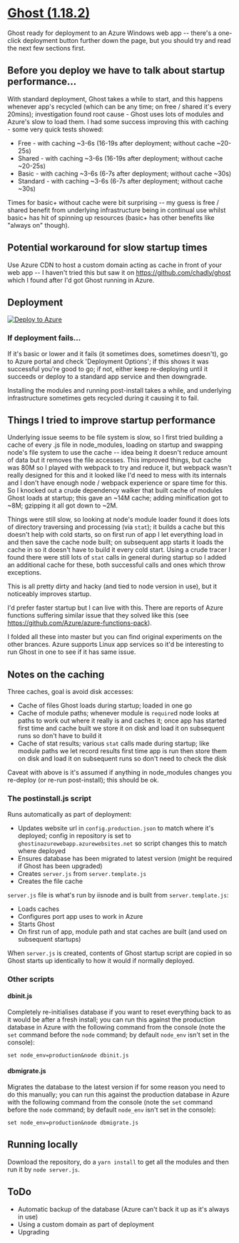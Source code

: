 # [Ghost (1.18.2)](https://github.com/TryGhost/Ghost)

Ghost ready for deployment to an Azure Windows web app -- there's a one-click deployment button further down the page, but you should try and read the next few sections first.

## Before you deploy we have to talk about startup performance...

With standard deployment, Ghost takes a while to start, and this happens whenever app's recycled (which can be any time; on free / shared it's every 20mins); investigation found root cause - Ghost uses lots of modules and Azure's slow to load them. I had some success improving this with caching - some very quick tests showed:

* Free - with caching ~3-6s (16-19s after deployment; without cache ~20-25s)
* Shared - with caching ~3-6s (16-19s after deployment; without cache ~20-25s)
* Basic - with caching ~3-6s (6-7s after deployment; without cache ~30s)
* Standard - with caching ~3-6s (6-7s after deployment; without cache ~30s)

Times for basic+ without cache were bit surprising -- my guess is free / shared benefit from underlying infrastructure being in continual use whilst basic+ has hit of spinning up resources (basic+ has other benefits like "always on" though).

## Potential workaround for slow startup times

Use Azure CDN to host a custom domain acting as cache in front of your web app -- I haven't tried this but saw it on <https://github.com/chadly/ghost> which I found after I'd got Ghost running in Azure.

## Deployment

[![Deploy to Azure](http://azuredeploy.net/deploybutton.png)](https://azuredeploy.net/)

### If deployment fails...

If it's basic or lower and it fails (it sometimes does, sometimes doesn't), go to Azure portal and check 'Deployment Options'; if this shows it was successful you're good to go; if not, either keep re-deploying until it succeeds or deploy to a standard app service and then downgrade.

Installing the modules and running post-install takes a while, and underlying infrastructure sometimes gets recycled during it causing it to fail.

## Things I tried to improve startup performance

Underlying issue seems to be file system is slow, so I first tried building a cache of every .js file in node_modules, loading on startup and swapping node's file system to use the cache -- idea being it doesn't reduce amount of data but it removes the file accesses. This improved things, but cache was 80M so I played with webpack to try and reduce it, but webpack wasn't really designed for this and it looked like I'd need to mess with its internals and I don't have enough node / webpack experience or spare time for this. So I knocked out a crude dependency walker that built cache of modules Ghost loads at startup; this gave an ~14M cache; adding minification got to ~8M; gzipping it all got down to ~2M.

Things were still slow, so looking at node's module loader found it does lots of directory traversing and processing (via `stat`); it builds a cache but this doesn't help with cold starts, so on first run of app I let everything load in and then save the cache node built; on subsequent app starts it loads the cache in so it doesn't have to build it every cold start. Using a crude tracer I found there were still lots of `stat` calls in general during startup so I added an additional cache for these, both successful calls and ones which throw exceptions.

This is all pretty dirty and hacky (and tied to node version in use), but it noticeably improves startup.

I'd prefer faster startup but I can live with this. There are reports of Azure functions suffering similar issue that they solved like this (see <https://github.com/Azure/azure-functions-pack>).

I folded all these into master but you can find original experiments on the other brances. Azure supports Linux app services so it'd be interesting to run Ghost in one to see if it has same issue.

## Notes on the caching

Three caches, goal is avoid disk accesses:

* Cache of files Ghost loads during startup; loaded in one go
* Cache of module paths; whenever module is `require`d node looks at paths to work out where it really is and caches it; once app has started first time and cache built we store it on disk and load it on subsequent runs so don't have to build it
* Cache of stat results; various `stat` calls made during startup; like module paths we let record results first time app is run then store them on disk and load it on subsequent runs so don't need to check the disk

Caveat with above is it's assumed if anything in node_modules changes you re-deploy (or re-run post-install); this should be ok.

### The postinstall.js script

Runs automatically as part of deployment:

* Updates website url in `config.production.json` to match where it's deployed; config in repository is set to `ghostinazurewebapp.azurewebsites.net` so script changes this to match where deployed
* Ensures database has been migrated to latest version (might be required if Ghost has been upgraded)
* Creates `server.js` from `server.template.js`
* Creates the file cache

`server.js` file is what's run by iisnode and is built from `server.template.js`:

* Loads caches
* Configures port app uses to work in Azure
* Starts Ghost
* On first run of app, module path and stat caches are built (and used on subsequent startups)

When `server.js` is created, contents of Ghost startup script are copied in so Ghost starts up identically to how it would if normally deployed.

### Other scripts

#### dbinit.js

Completely re-initialises database if you want to reset everything back to as it would be after a fresh install; you can run this against the production database in Azure with the following command from the console (note the `set` command before the `node` command; by default `node_env` isn't set in the console):

```set node_env=production&node dbinit.js```

#### dbmigrate.js

Migrates the database to the latest version if for some reason you need to do this manually; you can run this against the production database in Azure with the following command from the console (note the `set` command before the `node` command; by default `node_env` isn't set in the console):

```set node_env=production&node dbmigrate.js```

## Running locally

Download the repository, do a `yarn install` to get all the modules and then run it by `node server.js`.

## ToDo

* Automatic backup of the database (Azure can't back it up as it's always in use)
* Using a custom domain as part of deployment
* Upgrading
